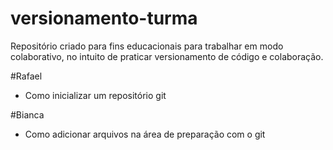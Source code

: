 # versionamento-turma
Repositório criado para fins educacionais para trabalhar em modo colaborativo, no intuito de praticar versionamento de código e colaboração.

#Rafael
- Como inicializar um repositório git

#Bianca
- Como adicionar arquivos na área de preparação com o git
